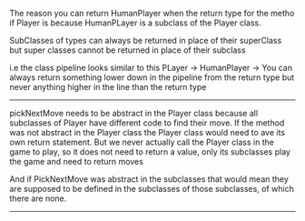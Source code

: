 The reason you can return HumanPlayer when the return type for the metho if Player is because HumanPLayer is a subclass
of the Player class.

SubClasses of types can always be returned in place of their superClass but super classes cannot be returned 
in place of their subclass

i.e the class pipeline looks similar to this PLayer -> HumanPlayer -> <insert subType of HumanPlayer>
You can always return something lower down in the pipeline from the return type but never anything higher in the line 
than the return type

------------------------------------------------------------------------------------------------------------------------

pickNextMove needs to be abstract in the Player class because all subclasses of Player have different code to find 
their move. If the method was not abstract in the Player class the Player class would need to ave its own return 
statement. But we never actually call the Player class in the game to play, so it does not need to return a value, only 
its subclasses play the game and need to return moves

And if PickNextMove was abstract in the subclasses that would mean they are supposed to be defined in the subclasses of 
those subclasses, of which there are none.

------------------------------------------------------------------------------------------------------------------------

